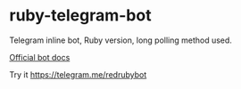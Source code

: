 # ruby-telegram-bot

Telegram inline bot, Ruby version, long polling method used.

[Official bot docs ](https://core.telegram.org/bots/api/)

Try it https://telegram.me/redrubybot
